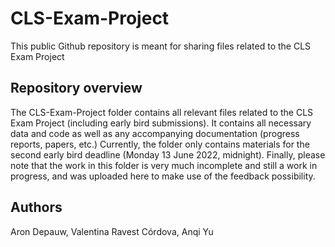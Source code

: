 # CLS-Exam-Project
This public Github repository is meant for sharing files related to the CLS Exam Project

## Repository overview
The CLS-Exam-Project folder contains all relevant files related to the CLS Exam Project (including early bird submissions). It contains all necessary data and code as well as any accompanying documentation (progress reports, papers, etc.) Currently, the folder only contains materials for the second early bird deadline (Monday 13 June 2022, midnight). Finally, please note that the work in this folder is very much incomplete and still a work in progress, and was uploaded here to make use of the feedback possibility.

## Authors
Aron Depauw,
Valentina Ravest Córdova,
Anqi Yu
